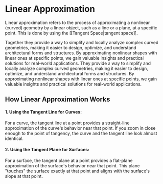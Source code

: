 # Linear Approximation
Linear approximation refers to the process of approximating a nonlinear (curved) geometry by a linear object, such as a line or a plane, at a specific point. 
	This is done by using the [[Tangent Space|tangent space]].

Together they provide a way to simplify and locally analyze complex curved geometries, making it easier to design, optimize, and understand architectural forms and structures. 
	By approximating nonlinear shapes with linear ones at specific points, we gain valuable insights and practical solutions for real-world applications.
		They provide a way to simplify and locally analyze complex curved geometries, making it easier to design, optimize, and understand architectural forms and structures. 
			By approximating nonlinear shapes with linear ones at specific points, we gain valuable insights and practical solutions for real-world applications.
## How Linear Approximation Works
#### 1. Using the Tangent Line for Curves:
For a curve, the tangent line at a point provides a straight-line approximation of the curve's behavior near that point. 
	If you zoom in close enough to the point of tangency, the curve and the tangent line look almost identical.
#### 2. Using the Tangent Plane for Surfaces:
For a surface, the tangent plane at a point provides a flat-plane approximation of the surface's behavior near that point. 
	This plane "touches" the surface exactly at that point and aligns with the surface's slope at that point.